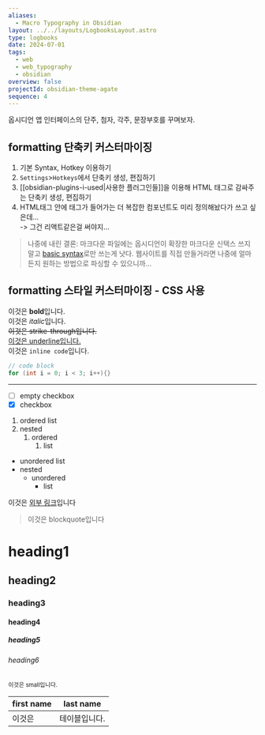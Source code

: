 ```yaml
---
aliases:
  - Macro Typography in Obsidian
layout: ../../layouts/LogbooksLayout.astro
type: logbooks
date: 2024-07-01
tags:
  - web
  - web_typography
  - obsidian
overview: false
projectId: obsidian-theme-agate
sequence: 4
---
```


옵시디언 앱 인터페이스의 단주, 첨자, 각주, 문장부호를 꾸며보자.

## formatting 단축키 커스터마이징
1.  기본 Syntax, Hotkey 이용하기
2.  `Settings`>`Hotkeys`에서 단축키 생성, 편집하기
3. [[obsidian-plugins-i-used|사용한 플러그인들]]을 이용해 HTML 태그로 감싸주는 단축키 생성, 편집하기
4. HTML태그 안에 태그가 들어가는 더 복잡한 컴포넌트도 미리 정의해놨다가 쓰고 싶은데...  
-> 그건 리액트같은걸 써야지...

> 나중에 내린 결론: 마크다운 파일에는 옵시디언이 확장한 마크다운 신택스 쓰지 말고 [basic syntax](https://www.markdownguide.org/basic-syntax/)로만 쓰는게 낫다. 웹사이트를 직접 만들거라면 나중에 얼마든지 원하는 방법으로 파싱할 수 있으니까...

## formatting 스타일 커스터마이징 - CSS 사용
이것은 **bold**입니다.  
이것은 *italic*입니다.  
~~이것은 strike-through입니다.~~  
<u>이것은 underline입니다.</u>  
이것은 `inline code`입니다.  
```c++
// code block
for (int i = 0; i < 3; i++){}
```
----

- [ ] empty checkbox
- [x] checkbox
1. ordered list
2. nested
	1. ordered
		1. list
- unordered list
- nested
  - unordered
    - list

이것은 [외부 링크](https://www.reddit.com/r/ObsidianMD/comments/v7tts9/change_color_of_equations_in_obsidian/)입니다  

> 이것은 blockquote입니다


# heading1
## heading2
### heading3
#### heading4
##### heading5
###### heading6
<small>이것은 small입니다.</small>

| first name | last name |
| ---------- | --------- |
| 이것은        | 테이블입니다.   |

